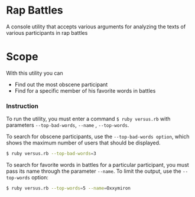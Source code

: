 # Rap Battles

A console utility that accepts various arguments for analyzing the texts of various participants in rap battles

# Scope

With this utility you can

  - Find out the most obscene participant
  - Find for a specific member of his favorite words in battles

### Instruction

To run the utility, you must enter a command `$ ruby versus.rb` with parameters `--top-bad-words`, `--name` , `--top-words`.

To search for obscene participants, use the `--top-bad-words option`, which shows the maximum number of users that should be displayed.

```sh
$ ruby versus.rb --top-bad-words=3
```
To search for favorite words in battles for a particular participant, you must pass its name through the parameter `--name`. To limit the output, use the `--top-words` option:

```sh
$ ruby versus.rb --top-words=5 --name=Oxxymiron
```
